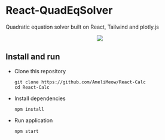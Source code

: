 # React-QuadEqSolver
Quadratic equation solver built on React, Tailwind and plotly.js 

<p align="center">
  <img src="https://user-images.githubusercontent.com/69979190/209941481-81d725af-113b-40cd-8ebf-bf74aa871085.png">
</p>

## Install and run
- Clone this repository
  ```
  git clone https://github.com/AmeliMeow/React-Calc
  cd React-Calc
  ```
- Install dependencies
  ```
  npm install
  ```
- Run application
  ```
  npm start
  ```
